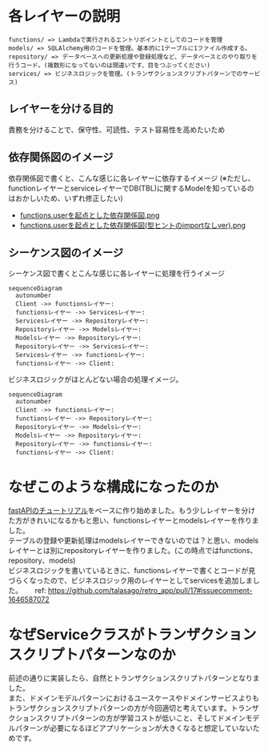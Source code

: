 # 各レイヤーの説明
```
functions/ => Lambdaで実行されるエントリポイントとしてのコードを管理
models/ => SQLAlchemy用のコードを管理。基本的に1テーブルに1ファイル作成する。
repository/ => データベースへの更新処理や登録処理など、データベースとのやり取りを行うコード。(複数形になってないのは間違いです、目をつぶってください)
services/ => ビジネスロジックを管理。(トランザクションスクリプトパターンでのサービス)
```

## レイヤーを分ける目的
責務を分けることで、保守性、可読性、テスト容易性を高めたいため


## 依存関係図のイメージ
依存関係図で書くと、こんな感じに各レイヤーに依存するイメージ
(※ただし、functionレイヤーとserviceレイヤーでDB(TBL)に関するModelを知っているのはおかしいため、いずれ修正したい)
- [functions.userを起点とした依存関係図.png](/docs/about_dependencies/functions.userを起点とした依存関係図.png
)
- [functions.userを起点とした依存関係図(型ヒントのimportなしver).png](/docs/about_dependencies/functions.userを起点とした依存関係図(型ヒント用のimportなしver).png)

## シーケンス図のイメージ
シーケンス図で書くとこんな感じに各レイヤーに処理を行うイメージ
```mermaid
sequenceDiagram
  autonumber
  Client ->> functionsレイヤー: 
  functionsレイヤー ->> Servicesレイヤー: 
  Servicesレイヤー ->> Repositoryレイヤー: 
  Repositoryレイヤー ->> Modelsレイヤー: 
  Modelsレイヤー ->> Repositoryレイヤー: 
  Repositoryレイヤー ->> Servicesレイヤー: 
  Servicesレイヤー ->> functionsレイヤー: 
  functionsレイヤー ->> Client: 
```

ビジネスロジックがほとんどない場合の処理イメージ。
```mermaid
sequenceDiagram
  autonumber
  Client ->> functionsレイヤー: 
  functionsレイヤー ->> Repositoryレイヤー: 
  Repositoryレイヤー ->> Modelsレイヤー: 
  Modelsレイヤー ->> Repositoryレイヤー: 
  Repositoryレイヤー ->> functionsレイヤー: 
  functionsレイヤー ->> Client: 
```




# なぜこのような構成になったのか
[fastAPIのチュートリアル](https://fastapi.tiangolo.com/tutorial/sql-databases/)をベースに作り始めました。もう少しレイヤーを分けた方がきれいになるかもと思い、functionsレイヤーとmodelsレイヤーを作りました。  
テーブルの登録や更新処理はmodelsレイヤーできないのでは？と思い、modelsレイヤーとは別にrepositoryレイヤーを作りました。(この時点ではfunctions、repository、models)  
ビジネスロジックを書いているときに、functionsレイヤーで書くとコードが見づらくなったので、ビジネスロジック用のレイヤーとしてservicesを追加しました。　　
ref: https://github.com/talasago/retro_app/pull/17#issuecomment-1646587072

# なぜServiceクラスがトランザクションスクリプトパターンなのか
前述の通りに実装したら、自然とトランザクションスクリプトパターンとなりました。  
また、ドメインモデルパターンにおけるユースケースやドメインサービスよりもトランザクションスクリプトパターンの方が今回適切と考えています。トランザクションスクリプトパターンの方が学習コストが低いこと、そしてドメインモデルパターンが必要になるほどアプリケーションが大きくなると想定していないためです。
